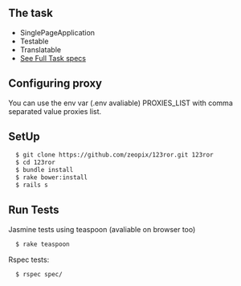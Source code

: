 The task
------------------------------
- SinglePageApplication
- Testable
- Translatable
- [See Full Task specs](task.md)

Configuring proxy
------------------------------
You can use the env var (.env avaliable) PROXIES_LIST with comma separated value proxies list.

SetUp
------------------------------
```bash
  $ git clone https://github.com/zeopix/123ror.git 123ror
  $ cd 123ror
  $ bundle install
  $ rake bower:install
  $ rails s
```
Run Tests
------------------------------
Jasmine tests using teaspoon (avaliable on browser too)
```bash
  $ rake teaspoon
```

Rspec tests:
```bash
  $ rspec spec/
```
